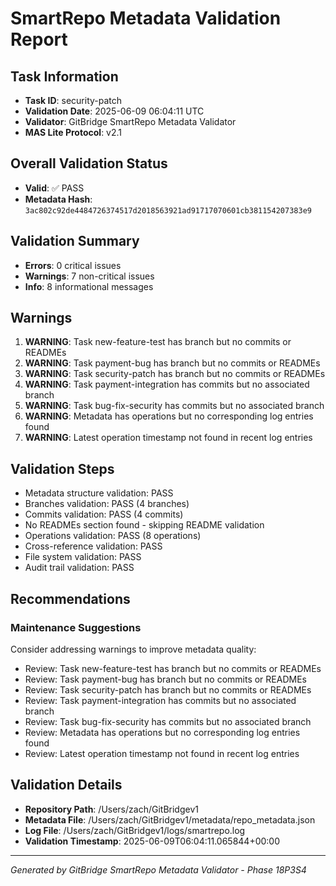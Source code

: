 # SmartRepo Metadata Validation Report

## Task Information
- **Task ID**: security-patch
- **Validation Date**: 2025-06-09 06:04:11 UTC
- **Validator**: GitBridge SmartRepo Metadata Validator
- **MAS Lite Protocol**: v2.1

## Overall Validation Status
- **Valid**: ✅ PASS
- **Metadata Hash**: `3ac802c92de4484726374517d2018563921ad91717070601cb381154207383e9`

## Validation Summary
- **Errors**: 0 critical issues
- **Warnings**: 7 non-critical issues
- **Info**: 8 informational messages

## Warnings
1. **WARNING**: Task new-feature-test has branch but no commits or READMEs
2. **WARNING**: Task payment-bug has branch but no commits or READMEs
3. **WARNING**: Task security-patch has branch but no commits or READMEs
4. **WARNING**: Task payment-integration has commits but no associated branch
5. **WARNING**: Task bug-fix-security has commits but no associated branch
6. **WARNING**: Metadata has operations but no corresponding log entries found
7. **WARNING**: Latest operation timestamp not found in recent log entries

## Validation Steps
- Metadata structure validation: PASS
- Branches validation: PASS (4 branches)
- Commits validation: PASS (4 commits)
- No READMEs section found - skipping README validation
- Operations validation: PASS (8 operations)
- Cross-reference validation: PASS
- File system validation: PASS
- Audit trail validation: PASS

## Recommendations

### Maintenance Suggestions

Consider addressing warnings to improve metadata quality:
- Review: Task new-feature-test has branch but no commits or READMEs
- Review: Task payment-bug has branch but no commits or READMEs
- Review: Task security-patch has branch but no commits or READMEs
- Review: Task payment-integration has commits but no associated branch
- Review: Task bug-fix-security has commits but no associated branch
- Review: Metadata has operations but no corresponding log entries found
- Review: Latest operation timestamp not found in recent log entries

## Validation Details

- **Repository Path**: /Users/zach/GitBridgev1
- **Metadata File**: /Users/zach/GitBridgev1/metadata/repo_metadata.json
- **Log File**: /Users/zach/GitBridgev1/logs/smartrepo.log
- **Validation Timestamp**: 2025-06-09T06:04:11.065844+00:00

---
*Generated by GitBridge SmartRepo Metadata Validator - Phase 18P3S4*
